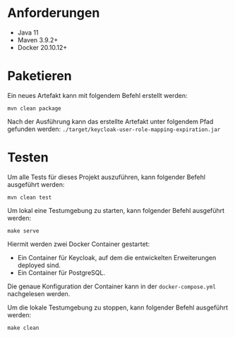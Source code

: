 # Anforderungen
* Java 11
* Maven 3.9.2+
* Docker 20.10.12+

# Paketieren
Ein neues Artefakt kann mit folgendem Befehl erstellt werden:
```
mvn clean package 
```
Nach der Ausführung kann das erstellte Artefakt unter folgendem Pfad gefunden werden: `./target/keycloak-user-role-mapping-expiration.jar`

# Testen
Um alle Tests für dieses Projekt auszuführen, kann folgender Befehl ausgeführt werden:
```
mvn clean test
```

Um lokal eine Testumgebung zu starten, kann folgender Befehl ausgeführt werden: 
```
make serve
```

Hiermit werden zwei Docker Container gestartet:
- Ein Container für Keycloak, auf dem die entwickelten Erweiterungen deployed sind.
- Ein Container für PostgreSQL.

Die genaue Konfiguration der Container kann in der `docker-compose.yml` nachgelesen werden.

Um die lokale Testumgebung zu stoppen, kann folgender Befehl ausgeführt werden: 
```
make clean
```